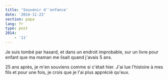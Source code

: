 ```yaml
---
title: 'Souvenir d''enfance'
date: '2014-11-23'
section: papa
lang: fr
type: post
2014:
    - '11'
---
```


Je suis tombé par hasard, et dans un endroit improbable, sur un livre pour enfant que ma maman me lisait quand j'avais 5 ans.

25 ans après, je m'en souviens comme si c'était hier.
J'ai lue l'histoire à mes fils et pour une fois, je crois que je l'ai plus apprécié qu'eux.
